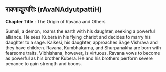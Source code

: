 ## रावणाद्युत्पत्तिः (rAvaNAdyutpattiH)
**Chapter Title** : The Origin of Ravana and Others

Sumali, a demon, roams the earth with his daughter, seeking a powerful alliance. He sees Kubera in his flying chariot and decides to marry his daughter to a sage. Kaikesi, his daughter, approaches Sage Vishrava and they have children. Ravana, Kumbhakarna, and Shurpanakha are born with fearsome traits. Vibhishana, however, is virtuous. Ravana vows to become as powerful as his brother Kubera. He and his brothers perform severe penance to gain strength and boons.